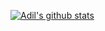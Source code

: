 <!-- [![Top Langs](https://github-readme-stats.vercel.app/api/top-langs/?username=adil192&show_icons=true&theme=radical&count_private=true)](https://github.com/anuraghazra/github-readme-stats) -->
[![Adil's github stats](https://github-readme-stats.vercel.app/api?username=adil192&show_icons=true&count_private=true&bg_color=130,1d79de,5030b8&title_color=fff&text_color=fff&icon_color=fff)](https://github-readme-stats.vercel.app/api?username=adil192&show_icons=true&count_private=true&bg_color=130,1d79de,5030b8&title_color=fff&text_color=fff&icon_color=fff)


<!--
**adil192/adil192** is a ✨ _special_ ✨ repository because its `README.md` (this file) appears on your GitHub profile.

Here are some ideas to get you started:

- 🔭 I’m currently working on ...
- 🌱 I’m currently learning ...
- 👯 I’m looking to collaborate on ...
- 🤔 I’m looking for help with ...
- 💬 Ask me about ...
- 📫 How to reach me: ...
- 😄 Pronouns: ...
- ⚡ Fun fact: ...
-->
